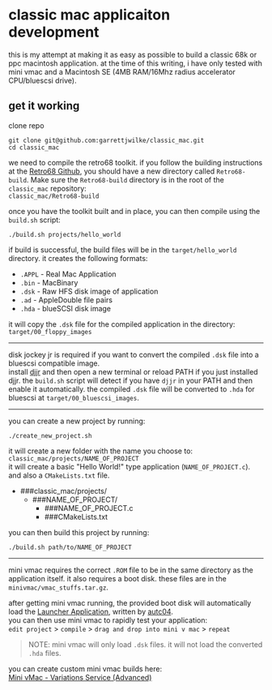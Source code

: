 # classic mac applicaiton development
this is my attempt at making it as easy as possible to build a classic 68k or ppc macintosh application. at the time of this writing, i have only tested with mini vmac and a Macintosh SE (4MB RAM/16Mhz radius accelerator CPU/bluescsi drive).

## get it working

clone repo

```
git clone git@github.com:garrettjwilke/classic_mac.git
cd classic_mac
```

we need to compile the retro68 toolkit. if you follow the building instructions at the [Retro68 Github](https://github.com/autc04/Retro68), you should have a new directory called `Retro68-build`. Make sure the `Retro68-build` directory is in the root of the `classic_mac` repository:<br>
`classic_mac/Retro68-build`

once you have the toolkit built and in place, you can then compile using the `build.sh` script:
```
./build.sh projects/hello_world
```

if build is successful, the build files will be in the `target/hello_world` directory. it creates the following formats:
* `.APPL` - Real Mac Application
* `.bin`  - MacBinary
* `.dsk`  - Raw HFS disk image of application
* `.ad`   - AppleDouble file pairs
* `.hda`  - blueSCSI disk image

it will copy the `.dsk` file for the compiled application in the directory:<br>
`target/00_floppy_images`

---

disk jockey jr is required if you want to convert the compiled `.dsk` file into a bluescsi compatible image.<br>
install [djjr](https://diskjockey.onegeekarmy.eu/djjr/) and then open a new terminal or reload PATH if you just installed djjr.
the `build.sh` script will detect if you have `djjr` in your PATH and then enable it automatically. the compiled `.dsk` file will be converted to `.hda` for bluescsi at `target/00_bluescsi_images`.

---

you can create a new project by running:
```
./create_new_project.sh
```
it will create a new folder with the name you choose to:
`classic_mac/projects/NAME_OF_PROJECT`<br>
it will create a basic "Hello World!" type application (`NAME_OF_PROJECT.c`).<br>
and also a `CMakeLists.txt` file.

* ###classic_mac/projects/
  * ###NAME_OF_PROJECT/
    * ###NAME_OF_PROJECT.c
    * ###CMakeLists.txt

you can then build this project by running:
```
./build.sh path/to/NAME_OF_PROJECT
```

---

mini vmac requires the correct `.ROM` file to be in the same directory as the application itself. it also requires a boot disk. these files are in the `minivmac/vmac_stuffs.tar.gz`.

after getting mini vmac running, the provided boot disk will automatically load the [Launcher Application](https://github.com/autc04/Retro68/tree/master/Samples/Launcher), written by [autc04](https://github.com/autc04/Retro68).<br>
you can then use mini vmac to rapidly test your application:<br>
`edit project` > `compile` > `drag and drop into mini v mac` > `repeat`

>NOTE: mini vmac will only load `.dsk` files. it will not load the converted `.hda` files.

you can create custom mini vmac builds here:<br>
[Mini vMac - Variations Service (Advanced)](https://www.gryphel.com/c/minivmac/vara_srv.html)
